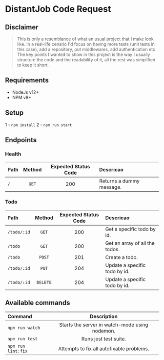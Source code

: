 
# DistantJob Code Request
## Disclaimer
> This is only a resemblance of what an usual project that I make look like. In a real-life cenario I'd focus on having more tests (unit tests in this case), add a repository, put middlewares, add authentication etc. The key points I wanted to show in this project is the way I usually structure the code and the readability of it, all the rest was simplified to keep it short.
## Requirements
- NodeJs v12+
- NPM v8+

## Setup
1 - `npm install`
2 - `npm run start`

## Endpoints
### Health
|Path|Method|Expected Status Code|Descricao|
|:---|:----:|:---------:|:----------|
|`/`|`GET`|200|Returns a dummy message.|

### Todo
|Path|Method|Expected Status Code|Descricao|
|:---|:----:|:---------:|:----------|
|`/todo/:id`|`GET`|200|Get a specific todo by id.|
|`/todo`|`GET`|200|Get an array of all the todos.|
|`/todo`|`POST`|201|Create a todo.|
|`/todo/:id`|`PUT`|204|Update a specific todo by id.|
|`/todo/:id`|`DELETE`|204|Update a specific todo by id.|

## Available commands
|Command|Description|
|:---|:----:|
|`npm run watch`|Starts the server in watch-mode using nodemon.|
|`npm run test`|Runs jest test suite.|
|`npm run lint:fix`|Attempts to fix all autofixable problems.|